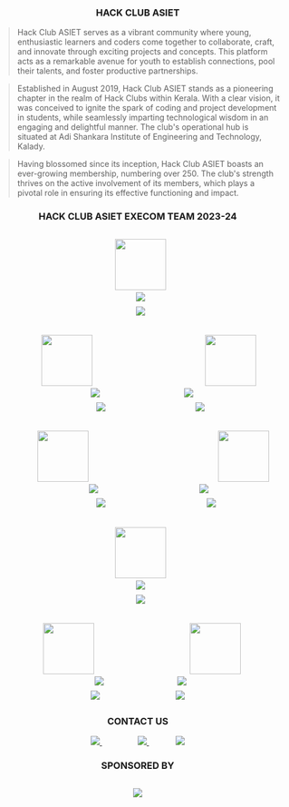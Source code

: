 <h3 align="center">
  HACK CLUB ASIET
</h3>

  > Hack Club ASIET serves as a vibrant community where young, enthusiastic learners and coders come together to collaborate, craft, and innovate 
    through exciting projects and concepts. This platform acts as a remarkable avenue for youth to establish connections, pool their talents, and foster productive partnerships.

  > Established in August 2019, Hack Club ASIET stands as a pioneering chapter in the realm of Hack Clubs within Kerala. With a clear vision, it was conceived to ignite the spark of coding 
    and project development in students, while seamlessly imparting technological wisdom in an engaging and delightful manner. The club's operational hub is situated at Adi Shankara Institute of Engineering and Technology, Kalady.


  > Having blossomed since its inception, Hack Club ASIET boasts an ever-growing membership, numbering over 250. The club's strength thrives on the active involvement of its members, which plays a pivotal role in ensuring its effective functioning and impact.

<h3 align="center">
  HACK CLUB ASIET EXECOM TEAM 2023-24
</h3>

<h2 align="center">
  &nbsp;
  <img src="https://drive.google.com/uc?export=view&id=1-7V5E9bI-mN8BVW32f0bZMmD54DAqcyG" align="center" width="90" height="90" /> <br>
  &nbsp;
  <img src="https://img.shields.io/badge/Akshitha%20Balan-red?style=for-the-badge&logoColor=white" /> <br>
  &nbsp;
  <img src="https://img.shields.io/badge/Campus%20Lead-red?style=for-the-badge&logoColor=white" />
</h2> 

<!-- Second set of images and names -->
<h2 align="center">
  &nbsp;&nbsp;&nbsp;&nbsp;&nbsp;&nbsp;&nbsp;
  <img src="https://drive.google.com/uc?export=view&id=1TtZhwuTHMI5xNbz6GFNvxkhxdI0j5kch" align="center" width="90" height="90" />
  &nbsp;&nbsp;&nbsp;&nbsp;&nbsp;&nbsp;&nbsp;&nbsp;&nbsp;&nbsp;&nbsp;&nbsp;&nbsp;&nbsp;&nbsp;&nbsp;&nbsp;&nbsp;&nbsp;&nbsp;
  &nbsp;&nbsp;&nbsp;&nbsp;&nbsp;&nbsp;&nbsp;&nbsp;&nbsp;&nbsp;&nbsp;&nbsp;&nbsp;&nbsp;&nbsp;&nbsp;&nbsp;
  <img src="https://drive.google.com/uc?export=view&id=1J3Qh8J6IOopLeP1gG2fKY99bFD8D1IkB" align="center" width="90" height="90" /> <br>
  &nbsp;&nbsp;
  <img src="https://img.shields.io/badge/Insha%20Nourin%20Sulbi-green?style=for-the-badge&logoColor=white"  /> 
  &nbsp;&nbsp;&nbsp;&nbsp;&nbsp;&nbsp;
  &nbsp;&nbsp;&nbsp;&nbsp;&nbsp;&nbsp;&nbsp;&nbsp;&nbsp;&nbsp;&nbsp;&nbsp;&nbsp;&nbsp;&nbsp;&nbsp;&nbsp;&nbsp;&nbsp;&nbsp;&nbsp;
  <img src="https://img.shields.io/badge/Brahmaduttan-green?style=for-the-badge&logoColor=white"  /><br>
  &nbsp;&nbsp;&nbsp;&nbsp;&nbsp;&nbsp;&nbsp;&nbsp;
  <img src="https://img.shields.io/badge/Program%20Lead-green?style=for-the-badge&logoColor=white" />
  &nbsp;&nbsp;&nbsp;&nbsp;&nbsp;&nbsp;&nbsp;&nbsp;&nbsp;&nbsp;&nbsp;&nbsp;&nbsp;
  &nbsp;&nbsp;&nbsp;&nbsp;&nbsp;&nbsp;&nbsp;&nbsp;&nbsp;&nbsp;&nbsp;&nbsp;&nbsp;&nbsp;&nbsp;&nbsp;
  <img src="https://img.shields.io/badge/Co%20Program%20Lead-green?style=for-the-badge&logoColor=white"  />
</h2> 

<!-- Third set of images and names -->
<h2 align="center">
  &nbsp;&nbsp;&nbsp;&nbsp;&nbsp;&nbsp;&nbsp;&nbsp;&nbsp;&nbsp;
  <img src="https://drive.google.com/uc?export=view&id=1IOUq75vs3JXEuSJaj0Sq7GSmrrCcPpCR" align="center" width="90" height="90" />
  &nbsp;&nbsp;&nbsp;&nbsp;&nbsp;&nbsp;&nbsp;&nbsp;&nbsp;&nbsp;&nbsp;&nbsp;&nbsp;&nbsp;&nbsp;&nbsp;&nbsp;&nbsp;&nbsp;&nbsp;&nbsp;&nbsp;
  &nbsp;&nbsp;&nbsp;&nbsp;&nbsp;&nbsp;&nbsp;&nbsp;&nbsp;&nbsp;&nbsp;&nbsp;&nbsp;&nbsp;&nbsp;&nbsp;&nbsp;&nbsp;&nbsp;&nbsp;&nbsp;
  <img src="https://drive.google.com/uc?export=view&id=1F1g-a2XcL2iaXj8I4wDrTqbXtbJu8mos" align="center" width="90" height="90" /> <br>
  &nbsp;&nbsp;&nbsp;&nbsp;&nbsp;&nbsp;&nbsp;
  <img src="https://img.shields.io/badge/Abhinand%20K%20Prasad-yellow?style=for-the-badge&logoColor=white"  /> 
  &nbsp;&nbsp;&nbsp;&nbsp;&nbsp;&nbsp;&nbsp;&nbsp;&nbsp;&nbsp;&nbsp;&nbsp;&nbsp;&nbsp;&nbsp;&nbsp;&nbsp;
  &nbsp;&nbsp;&nbsp;&nbsp;&nbsp;&nbsp;&nbsp;&nbsp;&nbsp;&nbsp;&nbsp;&nbsp;&nbsp;&nbsp;&nbsp;&nbsp;
  <img src="https://img.shields.io/badge/Swathi%20Dinesh-yellow?style=for-the-badge&logoColor=white"  /><br>
  &nbsp;&nbsp;&nbsp;&nbsp;&nbsp;&nbsp;&nbsp;&nbsp;&nbsp;&nbsp;&nbsp;&nbsp;
  <img src="https://img.shields.io/badge/Technical%20Lead%20-yellow?style=for-the-badge&logoColor=white" />
  &nbsp;&nbsp;&nbsp;&nbsp;&nbsp;&nbsp;&nbsp;&nbsp;&nbsp;&nbsp;&nbsp;&nbsp;&nbsp;&nbsp;&nbsp;&nbsp;
  &nbsp;&nbsp;&nbsp;&nbsp;&nbsp;&nbsp;&nbsp;&nbsp;&nbsp;&nbsp;&nbsp;&nbsp;&nbsp;&nbsp;&nbsp;&nbsp;&nbsp;
  <img src="https://img.shields.io/badge/CO%20Technical%20Lead-yellow?style=for-the-badge&logoColor=white"  />
</h2> 

<h2 align="center">
  &nbsp;
  <img src="https://drive.google.com/uc?export=view&id=116iHYyfKnzyJF3iX0Y9YaP67h_4uaFnO" align="center" width="90" height="90" /> <br>
  &nbsp;
  <img src="https://img.shields.io/badge/Nanditha%20Nambiar-blue?style=for-the-badge&logoColor=white" /> <br>
  &nbsp;
  <img src="https://img.shields.io/badge/Documentation%20Lead-blue?style=for-the-badge&logoColor=white" />
</h2> 

<h2 align="center">
  &nbsp;&nbsp;
  <img src="https://drive.google.com/uc?export=view&id=154NvSr8EpLf_NqvNwpclqMlhUnpEv67c" align="center" width="90" height="90" />
  &nbsp;&nbsp;&nbsp;&nbsp;&nbsp;&nbsp;&nbsp;&nbsp;&nbsp;&nbsp;&nbsp;&nbsp;&nbsp;&nbsp;&nbsp;&nbsp;&nbsp;&nbsp;&nbsp;
  &nbsp;&nbsp;&nbsp;&nbsp;&nbsp;&nbsp;&nbsp;&nbsp;&nbsp;&nbsp;&nbsp;&nbsp;
  <img src="https://drive.google.com/uc?export=view&id=1fkTWhmdFJnaM1U6Adx_VGwNrjUMw1dXx" align="center" width="90" height="90" /> <br>
  &nbsp;
  <img src="https://img.shields.io/badge/Amaldev%20Suresh-pink?style=for-the-badge&logoColor=white"  /> 
  &nbsp;&nbsp;&nbsp;&nbsp;&nbsp;&nbsp;&nbsp;&nbsp;&nbsp;&nbsp;&nbsp;&nbsp;&nbsp;&nbsp;&nbsp;&nbsp;&nbsp;&nbsp;&nbsp;&nbsp;&nbsp;&nbsp;&nbsp;&nbsp;
  <img src="https://img.shields.io/badge/Akshara%20Balan-pink?style=for-the-badge&logoColor=white"  /><br>
 
  <img src="https://img.shields.io/badge/Networking%20Lead%20-pink?style=for-the-badge&logoColor=white" />
  &nbsp;&nbsp;&nbsp;&nbsp;&nbsp; &nbsp;&nbsp;&nbsp;&nbsp;&nbsp;&nbsp;&nbsp;&nbsp;&nbsp;&nbsp;&nbsp;&nbsp;&nbsp;&nbsp;&nbsp;
  &nbsp;&nbsp;&nbsp;
  <img src="https://img.shields.io/badge/Design%20Lead-pink?style=for-the-badge&logoColor=white"  />
</h2> 

  <h3 align="center">
  CONTACT US
 </h3>

<p align='center'>
  
  <a href="https://www.linkedin.com/in/hackclubasiet">
    <img src="https://img.shields.io/badge/linkedin-%230077B5.svg?&style=for-the-badge&logo=linkedin&logoColor=white" />
  </a>
    &nbsp;&nbsp;&nbsp;&nbsp;&nbsp;&nbsp;&nbsp;&nbsp;&nbsp;&nbsp;&nbsp;&nbsp;&nbsp;&nbsp;&nbsp;
  <a href="mailto:hackclub@adishankara.ac.in">
    <img src="https://img.shields.io/badge/Gmail-D14836?style=for-the-badge&logo=gmail&logoColor=white" />        
  </a>&nbsp;&nbsp;&nbsp;&nbsp;&nbsp;&nbsp;&nbsp;&nbsp;&nbsp;&nbsp;&nbsp;
  <a href="https://www.instagram.com/hackclubasiet">
    <img src="https://img.shields.io/badge/Instagram-%23E4405F.svg?style=for-the-badge&logo=Instagram&logoColor=white" />
  </a>
  
<h3 align="center">
  SPONSORED BY
</h3>

<h2 align="center">
  <a href="https://www.buymeacoffee.com/hackclubasiet">
    <img src="https://img.shields.io/badge/Buy%20Me%20a%20Coffee-ffdd00?style=for-the-badge&logo=buy-me-a-coffee&logoColor=black"/>
  </a>
</h2>
</p>
